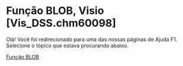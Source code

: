 
# Função BLOB, Visio [Vis_DSS.chm60098]

Olá! Você foi redirecionado para uma das nossas páginas de Ajuda F1. Selecione o tópico que estava procurando abaixo.

[Função BLOB](http://msdn.microsoft.com/library/f9d4ee2d-c7da-d969-4457-e37384768ac5%28Office.15%29.aspx)
